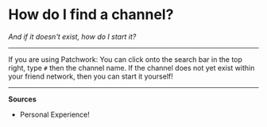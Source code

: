 # How do I find a channel?

*And if it doesn't exist, how do I start it?*

---

If you are using Patchwork: You can click onto the search bar in the top right, type `#` then the channel name.  If the channel does not yet exist within your friend network, then you can start it yourself!

---
**Sources**
* Personal Experience!
